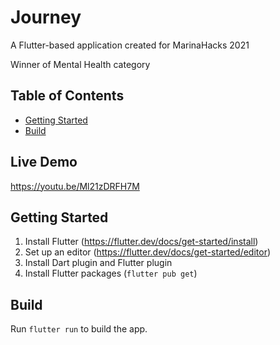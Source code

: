 # Journey
A Flutter-based application created for MarinaHacks 2021

Winner of Mental Health category

## Table of Contents
 - [Getting Started](#getting-started)
 - [Build](#build)

## Live Demo
https://youtu.be/Ml21zDRFH7M
 
## Getting Started
1. Install Flutter (https://flutter.dev/docs/get-started/install)
2. Set up an editor (https://flutter.dev/docs/get-started/editor)
3. Install Dart plugin and Flutter plugin
4. Install Flutter packages (`flutter pub get`)

## Build
Run `flutter run` to build the app.
